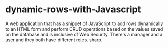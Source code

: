 # dynamic-rows-with-Javascript
A web application that has a snippet of JavaScript to add rows dynamically to an HTML form and
perform CRUD operations based on the values saved on the database and is inclusive of Web Security.
There's a manager and a user and they both have different roles.
sharp.
